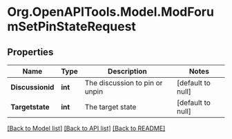 # Org.OpenAPITools.Model.ModForumSetPinStateRequest

## Properties

Name | Type | Description | Notes
------------ | ------------- | ------------- | -------------
**Discussionid** | **int** | The discussion to pin or unpin | [default to null]
**Targetstate** | **int** | The target state | [default to null]

[[Back to Model list]](../README.md#documentation-for-models) [[Back to API list]](../README.md#documentation-for-api-endpoints) [[Back to README]](../README.md)

